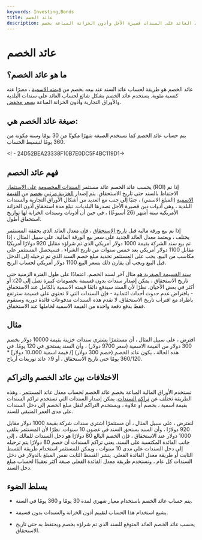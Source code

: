 ```yaml
---
keywords: Investing,Bonds
title: عائد الخصم
description: عائد الخصم هو مقياس نسبة العائد على السندات المستخدمة لحساب العائد على السندات قصيرة الأجل وأذون الخزانة المباعة بخصم.
---
```


# عائد الخصم
## ما هو عائد الخصم؟

عائد الخصم هو طريقة لحساب عائد السند عند بيعه بخصم من [قيمته الاسمية](/facevalue) ، معبرًا عنه كنسبة مئوية. يستخدم عائد الخصم بشكل شائع لحساب العائد على سندات البلدية والأوراق التجارية وأذون الخزانة المباعة [بسعر مخفض](/at-a-discount).

## صيغة عائد الخصم هي:

يتم حساب عائد الخصم كما تستخدم الصيغة شهرًا مكونًا من 30 يومًا وسنة مكونة من 360 يومًا لتبسيط الحساب.

<! - 24D52BEA23338F10B7E0DC5F4BC119D1->

## فهم عائد الخصم

يحسب عائد الخصم عائد مستثمر [السندات المخصومة](/discountbond) [على الاستثمار](/treasurybill) (ROI) إذا تم الاحتفاظ بالسند حتى تاريخ الاستحقاق. يتم إصدار [الخزينة مرتين](/ustreasury) [بخصم](/ustreasury) من [القيمة الاسمية](/parvalue) (المبلغ الاسمي) ، جنبًا إلى جنب مع العديد من أشكال الأوراق التجارية والسندات البلدية ، وهي أدوات دين قصيرة الأجل تصدرها البلديات. تبلغ مدة استحقاق أذون الخزانة الأمريكية ستة أشهر (26 أسبوعًا) ، في حين أن أذونات وسندات الخزانة لها تواريخ استحقاق أطول.

إذا تم بيع ورقة مالية قبل [تاريخ الاستحقاق](/maturitydate) ، فإن معدل العائد الذي يحققه المستثمر يختلف ، ويعتمد معدل العائد الجديد على سعر بيع الورقة المالية. على سبيل المثال ، إذا تم بيع سند الشركة بقيمة 1000 دولار أمريكي الذي تم شراؤه مقابل 920 دولارًا أمريكيًا مقابل 1100 دولار أمريكي بعد خمس سنوات من تاريخ الشراء ، فسيحصل المستثمر على مكاسب من البيع. يجب على المستثمر تحديد مبلغ خصم السند الذي تم ترحيله إلى الدخل قبل البيع ويجب أن يقارن ذلك بسعر البيع 1100 دولار أمريكي لحساب الربح.

[سند القسيمة الصفرية هو](/zero-couponbond) مثال آخر لسند الخصم. اعتمادًا على طول الفترة الزمنية حتى تاريخ الاستحقاق ، يمكن إصدار سندات بدون قسيمة بخصومات كبيرة تصل إلى 20٪ أو أكثر في بعض الأحيان. نظرًا لأن السند سيدفع دائمًا قيمته الاسمية بالكامل عند الاستحقاق - بافتراض عدم حدوث أحداث ائتمانية - فإن السندات التي لا تحتوي على قسيمة سترتفع باطراد مع اقتراب تاريخ الاستحقاق. لا تقدم هذه السندات مدفوعات فائدة دورية وستقوم فقط بدفع دفعة واحدة من القيمة الاسمية لحاملها عند الاستحقاق.

## مثال

افترض ، على سبيل المثال ، أن مستثمرًا يشتري سندات خزينة بقيمة 10000 دولار بخصم 300 دولار من القيمة الاسمية (سعر 9700 دولار) ، وأن السند يستحق في 120 يومًا. في هذه الحالة ، يكون عائد الخصم (خصم 300 دولار) [/ قيمة اسمية 10،000 دولار] * 360/120 يومًا حتى تاريخ الاستحقاق ، أو 9٪ عائد توزيعات أرباح.

## الاختلافات بين عائد الخصم والتراكم

تستخدم الأوراق المالية المباعة بخصم عائد الخصم لحساب معدل عائد المستثمر ، وهذه الطريقة تختلف عن [تراكم السندات](/accretion). يمكن إصدار السندات التي تستخدم تراكم السندات بقيمة اسمية ، بخصم أو علاوة ، ويستخدم التراكم لنقل مبلغ الخصم إلى دخل السندات على مدى العمر المتبقي للسند.

لنفترض ، على سبيل المثال ، أن مستثمرًا اشترى سندات شركة بقيمة 1000 دولار مقابل 920 دولارًا ، وأن السند يستحق السند في غضون 10 سنوات. نظرًا لأن المستثمر يتلقى 1000 دولار عند الاستحقاق ، فإن الخصم البالغ 80 دولارًا هو دخل السندات للمالك ، إلى جانب الفائدة المكتسبة على السند. يعني تراكم السندات أن خصم 80 دولارًا يتم ترحيله إلى دخل السندات على مدى 10 سنوات ، ويمكن للمستثمر استخدام طريقة القسط الثابت أو طريقة معدل الفائدة الفعلي. ينشر القسط الثابت نفس المبلغ بالدولار في دخل السندات كل عام ، وتستخدم طريقة معدل الفائدة الفعلي صيغة أكثر تعقيدًا لحساب مبلغ دخل السند.

## يسلط الضوء

- يتم حساب عائد الخصم باستخدام معيار شهري لمدة 30 يومًا و 360 يومًا في السنة.

- يشيع استخدام هذا الحساب لتقييم أذون الخزانة والسندات بدون قسيمة.

- يحسب عائد الخصم العائد المتوقع للسند الذي تم شراؤه بخصم ويحتفظ به حتى تاريخ الاستحقاق.

